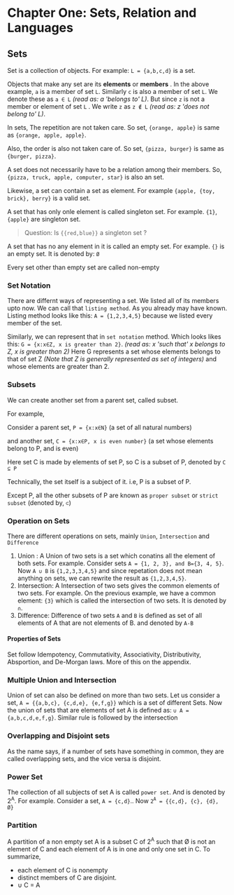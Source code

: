 Chapter One: Sets, Relation and Languages
========


## Sets

Set is a collection of objects.  For example: `L = {a,b,c,d}` is a set.

Objects that make any set are its **elements** or **members** . In the above example, `a` is a member of set `L`. Similarly `c`  is also a member of set `L`. We denote these as `a ∈ L` *(read as: a 'belongs to' L)*. But since `z` is not a member or element of set `L` . We write `z` as `z ∉ L` *(read as: z 'does not belong to' L)*.

In sets, The repetition are not taken care. So set, `{orange, apple}` is same as `{orange, apple, apple}`.

Also, the order is also not taken care of. So set, `{pizza, burger}` is same as `{burger, pizza}`.

A set does not necessarily have to be a relation among their members. So, `{pizza, truck, apple, computer, star}` is also an set.

Likewise, a set can contain a set as element. For example `{apple, {toy, brick}, berry}` is a valid set.

A set that has only onle element is called singleton set. For example. `{1}`, `{apple}`  are singleton set.

> Question: Is `{{red,blue}}` a singleton set ?

A set that has no any element in it is called an empty set. For example. `{}` is an empty set. It is denoted by: `Ø`

Every set other than empty set are called non-empty


### Set Notation

There are differnt ways of representing a set. We listed all of its members upto now. We can call that `listing method`. As you already may have known. Listing method looks like this: `A = {1,2,3,4,5}` because we listed every member of the set.

Similarly, we can represent that in `set notation` method. Which looks likes this: `G = {x:x∈Z, x is greater than 2}`. *(read as: x 'such that' x belongs to Z, x is greater than 2)* Here G represents a set whose elements belongs to that of set Z *(Note that Z is generally represented as set of integers)* and whose elements are greater than 2.

### Subsets

We can create another set from a parent set, called subset.

For example,

Consider a parent set, `P = {x:x∈N}` (a set of all natural numbers)

and another set, `C = {x:x∈P, x is even number}`  (a set whose elements belong to P, and is even) 

Here set C is made by elements of set P, so C is a subset of P, denoted by `C ⊆ P`

Technically, the set itself is a subject of it. i.e, P is a subset of P.

Except P, all the other subsets of P are known as `proper subset` or `strict subset` (denoted by, `⊂`)

### Operation on Sets

There are different operations on sets, mainly `Union`, `Intersection` and `Difference`

1. Union : A Union of two sets is a set which conatins all the element of both sets. For example. Consider sets `A = {1, 2, 3}, and B={3, 4, 5}`. Now `A ∪ B` is `{1,2,3,3,4,5}` and since repetation does not mean anything on sets, we can rewrite the result as `{1,2,3,4,5}`.
2. Intersection: A Intersection of two sets gives the common elements of two sets. For example. On the previous example, we have a common element: `{3}` which is called the intersection of two sets. It is denoted by `∩`. 
3. Difference: Difference of two sets `A` and `B` is defined as set of all elements of A that are not elements of B. and denoted by `A-B`


#### Properties of Sets

Set follow Idempotency, Commutativity, Associativity, Distributivity, Absportion, and De-Morgan laws. More of this on the appendix.


### Multiple Union and Intersection

Union of set can also be defined on more than two sets. Let us consider a set, `A = {{a,b,c}, {c,d,e}, {e,f,g}}` which is a set of different Sets. Now the union of sets that are elements of set A is defined as: `∪ A = {a,b,c,d,e,f,g}`. Similar rule is followed by the intersection

### Overlapping and Disjoint sets

As the name says, if a number of sets have something in common, they are called overlapping sets, and the vice versa is disjoint.

### Power Set

The collection of all subjects of set A is called `power set`. And is denoted by 2<sup>A</sup>. For example. Consider a set, `A = {c,d}`.. Now `2`<sup>`A`</sup>` = {{c,d}, {c}, {d}, Ø}`

### Partition

A partition of a non empty set A is a subset C of 2<sup>A</sup> such that Ø is not an element of C and each element of A is in one and only one set in C. To summarize,
- each element of C is nonempty
- distinct members of C are disjoint.
- ∪ C = A



    
    
    
    
    
